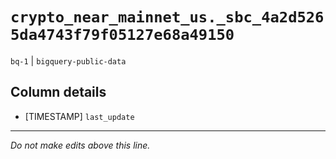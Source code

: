 # `crypto_near_mainnet_us._sbc_4a2d5265da4743f79f05127e68a49150`
`bq-1` | `bigquery-public-data`

## Column details
* [TIMESTAMP] `last_update`

-------------------------------------------------------------------------------
*Do not make edits above this line.*
